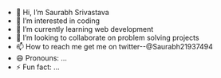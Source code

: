 - 👋 Hi, I’m Saurabh Srivastava
- 👀 I’m interested in coding
- 🌱 I’m currently learning web development
- 💞️ I’m looking to collaborate on problem solving projects
- 📫 How to reach me get me on twitter--@Saurabh21937494
- 😄 Pronouns: ...
- ⚡ Fun fact: ...

<!---
SSrivastava18/SSrivastava18 is a ✨ special ✨ repository because its `README.md` (this file) appears on your GitHub profile.
You can click the Preview link to take a look at your changes.
--->

